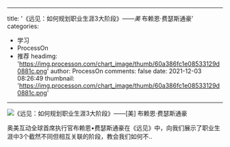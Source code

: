 
---
title: '《远见：如何规划职业生涯3大阶段》——_美_ 布赖恩·费瑟斯通豪'
categories: 
 - 学习
 - ProcessOn
 - 推荐
headimg: 'https://img.processon.com/chart_image/thumb/60a386fc1e08533129d0881c.png'
author: ProcessOn
comments: false
date: 2021-12-03 08:26:49
thumbnail: 'https://img.processon.com/chart_image/thumb/60a386fc1e08533129d0881c.png'
---

<div>   
<img class="thumb" alt="《远见：如何规划职业生涯3大阶段》——[美] 布赖恩·费瑟斯通豪" src="https://img.processon.com/chart_image/thumb/60a386fc1e08533129d0881c.png" referrerpolicy="no-referrer">
<p>奥美互动全球首席执行官布赖恩•费瑟斯通豪在《远见》中，向我们展示了职业生涯中3个截然不同但相互关联的阶段，教会我们如何不..</p>  
</div>
            
